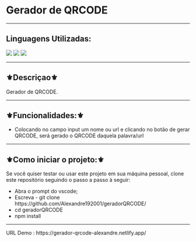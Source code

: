 <h1>Gerador de QRCODE</h1>
<hr>
<h2>Linguagens Utilizadas:</h2>

<div style="display: inline_block">
 <img src="https://img.shields.io/badge/HTML5-E34F26?style=for-the-badge&logo=html5&logoColor=white"></img> 
  <img src="https://img.shields.io/badge/Sass-CC6699?style=for-the-badge&logo=sass&logoColor=white"></img>
  <img src="https://img.shields.io/badge/JavaScript-F7DF1E?style=for-the-badge&logo=javascript&logoColor=black"></img>
</div>

<hr>
<h2>⚜️Descriçao⚜️</h2>
<p>Gerador de QRCODE.</p>
<hr>
<h2>⚜️Funcionalidades:⚜️</h2>
<ul>
<li>Colocando no campo input um nome ou url e clicando no botão de gerar QRCODE, será gerado o QRCODE daquela palavra/url</li>
</ul>
<hr>
<h2>⚜️Como iniciar o projeto:⚜️</h2>
<p>Se você quiser testar ou usar este projeto em sua máquina pessoal, clone este repositório seguindo o passo a passo à seguir:</p>
<ul>
<li>Abra o prompt do vscode;</li>
<li>Escreva - git clone https://github.com/Alexandre192001/geradorQRCODE/</li>
<li>cd geradorQRCODE</li>
<li>npm install</li>
</ul>
<hr>
URL Demo : https://gerador-qrcode-alexandre.netlify.app/
